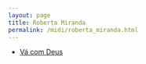 ```yaml
---
layout: page
title: Roberta Miranda
permalink: /midi/roberta_miranda.html
---
```


* [Vá com Deus](https://124700.selcdn.ru/srv.victor3d.com.br/midi/Va_Com_Deus.mid)